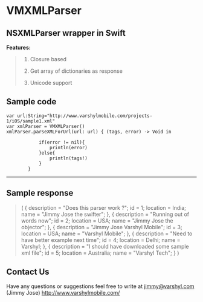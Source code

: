 VMXMLParser
=====================

NSXMLParser wrapper in Swift
----------------------------------
**Features:**
>  1) Closure based 
>  
>  2) Get array of dictionaries as response 
>  
>  3) Unicode support




Sample code
-----------

    var url:String="http://www.varshylmobile.com/projects-1/iOS/sample1.xml"        
    var xmlParser = VMXMLParser()
    xmlParser.parseXMLForUrl(url: url) { (tags, error) -> Void in

                if(error != nil){
                    println(error)
                }else{
                    println(tags!)
                }
            }

----------

Sample response
---------------

> (
>         {
>         description = "Does this parser work ?";
>         id = 1;
>         location = India;
>         name = "Jimmy Jose the swifter";
>     },
>         {
>         description = "Running out of words now";
>         id = 2;
>         location = USA;
>         name = "Jimmy Jose the objector";
>     },
>         {
>         description = "Jimmy Jose Varshyl Mobile";
>         id = 3;
>         location = USA;
>         name = "Varshyl Mobile";
>     },
>         {
>         description = "Need to have better example next time";
>         id = 4;
>         location = Delhi;
>         name = Varshyl;
>     },
>         {
>         description = "I should have downloaded some sample xml file";
>         id = 5;
>         location = Australia;
>         name = "Varshyl Tech";
>     } )


Contact Us
---------------

Have any questions or suggestions feel free to write at jimmy@varshyl.com (Jimmy Jose)
http://www.varshylmobile.com/


